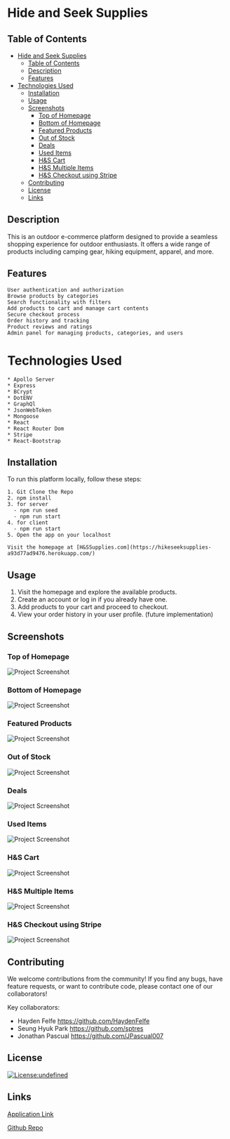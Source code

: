# Hide and Seek Supplies

## Table of Contents
- [Hide and Seek Supplies](#hide-and-seek-supplies)
  - [Table of Contents](#table-of-contents)
  - [Description](#description)
  - [Features](#features)
- [Technologies Used](#technologies-used)
  - [Installation](#installation)
  - [Usage](#usage)
  - [Screenshots](#screenshots)
    - [Top of Homepage](#top-of-homepage)
    - [Bottom of Homepage](#bottom-of-homepage)
    - [Featured Products](#featured-products)
    - [Out of Stock](#out-of-stock)
    - [Deals](#deals)
    - [Used Items](#used-items)
    - [H\&S Cart](#hs-cart)
    - [H\&S Multiple Items](#hs-multiple-items)
    - [H\&S Checkout using Stripe](#hs-checkout-using-stripe)
  - [Contributing](#contributing)
  - [License](#license)
  - [Links](#links)
  
## Description
This is an outdoor e-commerce platform designed to provide a seamless shopping experience for outdoor enthusiasts. It offers a wide range of products including camping gear, hiking equipment, apparel, and more.

## Features
```
User authentication and authorization
Browse products by categories
Search functionality with filters
Add products to cart and manage cart contents
Secure checkout process
Order history and tracking
Product reviews and ratings
Admin panel for managing products, categories, and users
```
# Technologies Used
```
* Apollo Server
* Express
* BCrypt
* DotENV
* GraphQl
* JsonWebToken
* Mongoose
* React
* React Router Dom
* Stripe
* React-Bootstrap
```
## Installation
To run this platform locally, follow these steps:
```
1. Git Clone the Repo
2. npm install
3. for server
  - npm run seed
  - npm run start
4. for client
  - npm run start
5. Open the app on your localhost
```

```
Visit the homepage at [H&SSupplies.com](https://hikeseeksupplies-a93d77ad9476.herokuapp.com/)
```

## Usage
1. Visit the homepage and explore the available products.
2. Create an account or log in if you already have one.
3. Add products to your cart and proceed to checkout.
4. View your order history in your user profile. (future implementation)

## Screenshots
### Top of Homepage
![Project Screenshot](./server/public/images/HSSHomepageTop.png)
### Bottom of Homepage
![Project Screenshot](./server/public/images/HSSHomepageBottom.png)
### Featured Products
![Project Screenshot](./server/public/images/HSSFeatured.png)
### Out of Stock
![Project Screenshot](./server/public/images/HSSOutofStock.png)
### Deals
![Project Screenshot](./server/public/images/HSSDeals.png)
### Used Items
![Project Screenshot](./server/public/images/HSSUsedItems.png)
### H&S Cart
![Project Screenshot](./server/public/images/HSSCart.png)
### H&S Multiple Items
![Project Screenshot](./server/public/images/HSSCartMultiple.png)
### H&S Checkout using Stripe
![Project Screenshot](./server/public/images/HSSStripe.png)

## Contributing
We welcome contributions from the community! If you find any bugs, have feature requests, or want to contribute code, please contact one of our collaborators!

Key collaborators:
- Hayden Felfe     <https://github.com/HaydenFelfe>
- Seung Hyuk Park  <https://github.com/sptres>
- Jonathan Pascual <https://github.com/JPascual007>
## License
[![License:undefined](https://img.shields.io/badge/License-MIT-yellow.svg)](https://opensource.org/licenses/mit)

## Links
[Application Link](https://hikeseeksupplies-a93d77ad9476.herokuapp.com/)

[Github Repo](https://github.com/HaydenFelfe/Hike-Seek-Supplies)